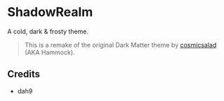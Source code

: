 # ShadowRealm

A cold, dark & frosty theme.
> This is a remake of the original Dark Matter theme by [cosmicsalad](http://github.com/cosmicsalad/) (AKA Hammock).

## Credits
* dah9
